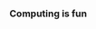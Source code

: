 ### Computing is fun

<!--
**MariVonDrogelbekher/MariVonDrogelbekher** is a ✨ _special_ ✨ repository because its `README.md` (this file) appears on your GitHub profile.


-->
